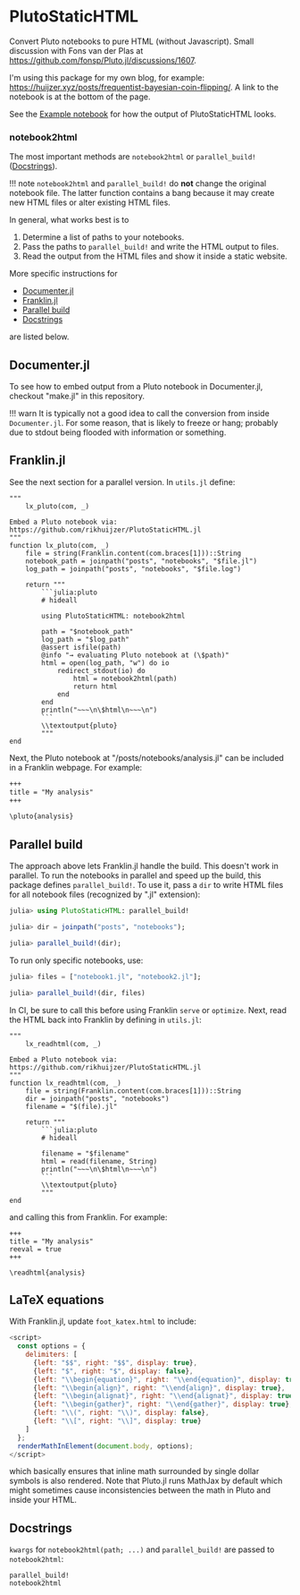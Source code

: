 # PlutoStaticHTML

Convert Pluto notebooks to pure HTML (without Javascript).
Small discussion with Fons van der Plas at <https://github.com/fonsp/Pluto.jl/discussions/1607>.

I'm using this package for my own blog, for example: <https://huijzer.xyz/posts/frequentist-bayesian-coin-flipping/>.
A link to the notebook is at the bottom of the page.

See the [Example notebook](@ref) for how the output of PlutoStaticHTML looks.

### notebook2html

The most important methods are `notebook2html` or `parallel_build!` ([Docstrings](@ref)).

!!! note
    `notebook2html` and `parallel_build!` do **not** change the original notebook file.
    The latter function contains a bang because it may create new HTML files or alter existing HTML files.

In general, what works best is to

1. Determine a list of paths to your notebooks.
1. Pass the paths to  `parallel_build!` and write the HTML output to files.
1. Read the output from the HTML files and show it inside a static website.

More specific instructions for

- [Documenter.jl](@ref)
- [Franklin.jl](@ref)
- [Parallel build](@ref)
- [Docstrings](@ref)

are listed below.

## Documenter.jl

To see how to embed output from a Pluto notebook in Documenter.jl, checkout "make.jl" in this repository.

!!! warn
    It is typically not a good idea to call the conversion from inside `Documenter.jl`.
    For some reason, that is likely to freeze or hang; probably due to stdout being flooded with information or something.

## Franklin.jl

See the next section for a parallel version.
In `utils.jl` define:

    """
        lx_pluto(com, _)

    Embed a Pluto notebook via:
    https://github.com/rikhuijzer/PlutoStaticHTML.jl
    """
    function lx_pluto(com, _)
        file = string(Franklin.content(com.braces[1]))::String
        notebook_path = joinpath("posts", "notebooks", "$file.jl")
        log_path = joinpath("posts", "notebooks", "$file.log")

        return """
            ```julia:pluto
            # hideall

            using PlutoStaticHTML: notebook2html

            path = "$notebook_path"
            log_path = "$log_path"
            @assert isfile(path)
            @info "→ evaluating Pluto notebook at (\$path)"
            html = open(log_path, "w") do io
                redirect_stdout(io) do
                    html = notebook2html(path)
                    return html
                end
            end
            println("~~~\n\$html\n~~~\n")
            ```
            \\textoutput{pluto}
            """
    end

Next, the Pluto notebook at "/posts/notebooks/analysis.jl" can be included in a Franklin webpage.
For example:

```markdown
+++
title = "My analysis"
+++

\pluto{analysis}
```

## Parallel build

The approach above lets Franklin.jl handle the build.
This doesn't work in parallel.
To run the notebooks in parallel and speed up the build, this package defines `parallel_build!`.
To use it, pass a `dir` to write HTML files for all notebook files (recognized by ".jl" extension):

```julia
julia> using PlutoStaticHTML: parallel_build!

julia> dir = joinpath("posts", "notebooks");

julia> parallel_build!(dir);

```

To run only specific notebooks, use:

```julia
julia> files = ["notebook1.jl", "notebook2.jl"];

julia> parallel_build!(dir, files)
```

In CI, be sure to call this before using Franklin `serve` or `optimize`.
Next, read the HTML back into Franklin by defining in `utils.jl`:

    """
        lx_readhtml(com, _)

    Embed a Pluto notebook via:
    https://github.com/rikhuijzer/PlutoStaticHTML.jl
    """
    function lx_readhtml(com, _)
        file = string(Franklin.content(com.braces[1]))::String
        dir = joinpath("posts", "notebooks")
        filename = "$(file).jl"

        return """
            ```julia:pluto
            # hideall

            filename = "$filename"
            html = read(filename, String)
            println("~~~\n\$html\n~~~\n")
            ```
            \\textoutput{pluto}
            """
    end

and calling this from Franklin.
For example:

```
+++
title = "My analysis"
reeval = true
+++

\readhtml{analysis}
```

## LaTeX equations

With Franklin.jl, update `foot_katex.html` to include:

```javascript
<script>
  const options = {
    delimiters: [
      {left: "$$", right: "$$", display: true},
      {left: "$", right: "$", display: false},
      {left: "\\begin{equation}", right: "\\end{equation}", display: true},
      {left: "\\begin{align}", right: "\\end{align}", display: true},
      {left: "\\begin{alignat}", right: "\\end{alignat}", display: true},
      {left: "\\begin{gather}", right: "\\end{gather}", display: true},
      {left: "\\(", right: "\\)", display: false},
      {left: "\\[", right: "\\]", display: true}
    ]
  };
  renderMathInElement(document.body, options);
</script>
```

which basically ensures that inline math surrounded by single dollar symbols is also rendered.
Note that Pluto.jl runs MathJax by default which might sometimes cause inconsistencies between the math in Pluto and inside your HTML.

## Docstrings

`kwargs` for `notebook2html(path; ...)` and `parallel_build!` are passed to `notebook2html`:

```@docs
parallel_build!
notebook2html
```
